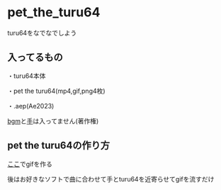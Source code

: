 # pet_the_turu64
turu64をなでなでしよう



## 入ってるもの

・turu64本体

・pet the turu64(mp4,gif,png4枚)

・.aep(Ae2023)

[bgm](https://youtu.be/waKumDkYrDY?t=114)と[手](https://media.istockphoto.com/id/178565230/ja/%E3%82%B9%E3%83%88%E3%83%83%E3%82%AF%E3%83%95%E3%82%A9%E3%83%88/%E7%B5%B6%E7%B8%81%E9%9B%84%E6%89%8B%E3%82%92%E7%A4%BA%E3%81%99%E6%95%B0%E5%AD%97-5.jpg?s=612x612&w=0&k=20&c=9808dw4T4gNEI5_LO9NG6JSVdLZI1WBhP-3fRbBIUVc=)は入ってません(著作権)

## pet the turu64の作り方

[ここ](https://benisland.neocities.org/petpet/)でgifを作る

後はお好きなソフトで曲に合わせて手とturu64を近寄らせてgifを流すだけ

